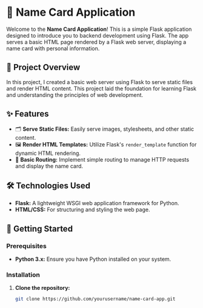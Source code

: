 # 📝 Name Card Application

Welcome to the **Name Card Application**! This is a simple Flask application designed to introduce you to backend development using Flask. The app serves a basic HTML page rendered by a Flask web server, displaying a name card with personal information.

## 🌟 Project Overview

In this project, I created a basic web server using Flask to serve static files and render HTML content. This project laid the foundation for learning Flask and understanding the principles of web development.

## ✨ Features

- 🗂️ **Serve Static Files:** Easily serve images, stylesheets, and other static content.
- 🖼️ **Render HTML Templates:** Utilize Flask's `render_template` function for dynamic HTML rendering.
- 🔗 **Basic Routing:** Implement simple routing to manage HTTP requests and display the name card.

## 🛠️ Technologies Used

- **Flask:** A lightweight WSGI web application framework for Python.
- **HTML/CSS:** For structuring and styling the web page.

## 🚀 Getting Started

### Prerequisites

- **Python 3.x:** Ensure you have Python installed on your system.

### Installation

1. **Clone the repository:**

   ```bash
   git clone https://github.com/yourusername/name-card-app.git
